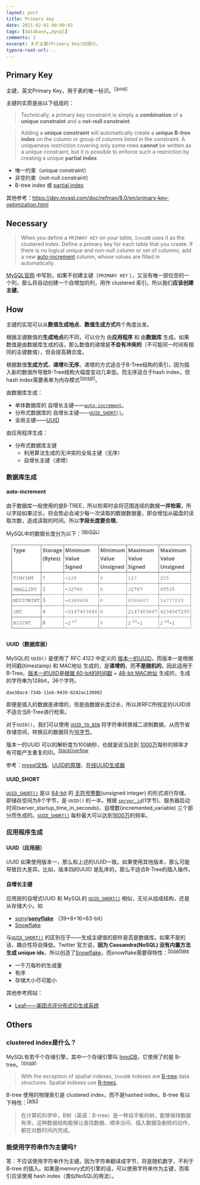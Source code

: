 ```yaml
---
layout: post
title: Primary key
date: 2021-02-01 00:00:02
tags: [database,,mysql]
comments: 1
excerpt: 关于主键(Primary Key)的探讨。
typora-root-url: ..
---
```


## Primary Key

主键，英文Primary Key，用于表的唯一标识。<sup>[[psql]</sup>

主键的实质是由以下组成的：

> Technically, a primary key constraint is simply a **combination** of a **unique constraint** and a **not-null constraint**. 

> Adding a **unique constraint** will automatically create a **unique B-tree index** on the column or group of columns listed in the constraint. A uniqueness restriction covering only some rows **cannot** be written as a unique constraint, but it is possible to enforce such a restriction by creating a unique **partial index**.

- 唯一约束（unique constraint）
- 非空约束（not-null constraint）
- B-tree index 或 [partial index](https://www.postgresql.org/docs/current/indexes-partial.html)

其他参考：https://dev.mysql.com/doc/refman/8.0/en/primary-key-optimization.html

## Necessary

> When you define a `PRIMARY KEY` on your table, `InnoDB` uses it as the clustered index. Define a primary key for each table that you create. If there is no logical unique and non-null column or set of columns, add a new [auto-increment](https://dev.mysql.com/doc/refman/8.0/en/glossary.html#glos_auto_increment) column, whose values are filled in automatically.

[MySQL官网](https://dev.mysql.com/doc/refman/8.0/en/innodb-index-types.html) 中写到，如果不创建主键（`PRIMARY KEY` ），又没有唯一部位空的一个列，那么将自动创建一个自增加的列，用作 clustered 索引。所以我们**应该创建主键**。

## How

主键的实现可以从**数值生成地点**、**数值生成方式**两个角度出发。

根据主键数值的**生成地点**的不同，可以分为 由**应用程序** 和 由**数据库** 生成。如果数值是由数据库生成的话，那么数值的递增是**不会有冲突的**（不可能同一时间有相同的主键数值），但会提高耦合度。

根据数值**生成方式**，**递增**和**无序**。递增的方式适合于B-Tree结构的索引，因为插入新的数值所导致B-Tree结构大幅度变动几率低。而无序适合于hash index，但hash index需要表单为内存模式<sup>[[mysql]](https://dev.mysql.com/doc/refman/8.0/en/glossary.html#glos_hash_index)</sup>。

由数据库生成：

- 单体数据库的 自增长主键——[`auto-increment`](#auto-increment)。
- 分布式数据库的 自增长主键——[`UUID_SHORT()`](https://dev.mysql.com/doc/refman/8.0/en/miscellaneous-functions.html#function_uuid-short)。
- 全局主键——[UUID](https://dev.mysql.com/doc/refman/8.0/en/miscellaneous-functions.html#function_uuid)

由应用程序生成：

- 分布式数据库主键
  - 利用算法生成的无冲突的全局主键（无序）
  - 自增长主键（递增）

### 数据库生成

#### auto-increment

由于数据库一般使用的是B-TREE，所以检索时会将范围连续的数据**一并检索**，所以字段如果过长，将会势必会减少每一次读取的数据数据量，即会增加从磁盘的读取次数，造成读取的时间。所以**字段长度要合理**。

MySQL中的数据长度分为以下：<sup>[[MySQL]](https://dev.mysql.com/doc/refman/8.0/en/integer-types.html)</sup>

![image-20210217114118363](/../../assets/blog_res/image-20210217114118363.png)

#### UUID（数据库层）

MySQL的 `UUID()` 是使用了 RFC 4122 中定义的 <u>版本一的UUID</u>，而版本一是根据 时间戳(timestamp) 和 MAC地址 生成的，是**递增的**，而**不是随机的**，因此适用于B-Tree。<u>版本一的UIID</u>是<u>根据 60-bit的时间戳</u> + <u>48-bit MAC地址</u> 生成的，生成的字符串为128bit，36个字符。

```
dae38ac4-734b-11eb-9439-0242ac130002
```

即便是插入的数据是递增的，但是由数据长度过长，所以并RFC所规定的UUID并不适合当B-Tree进行检索。

对于`UUID()`，我们可以使用 [`UUID_TO_BIN`](https://dev.mysql.com/doc/refman/8.0/en/miscellaneous-functions.html#function_uuid-to-bin) 将字符串转换城二进制数据，从而节省存储空间，转换后的数据将为<u>16字节</u>。

版本一的UUID 可以的解析度为100纳秒，也就是说当达到 <u>1000万</u>每秒的频率才有可能产生重复的ID。<sup>[StackOverflow](https://stackoverflow.com/a/6963990/4883754)</sup>

参考：[mysql文档](https://dev.mysql.com/doc/refman/8.0/en/miscellaneous-functions.html#function_uuid)、[UUID的原理](https://www.sohamkamani.com/uuid-versions-explained/)、[在线UUID生成器](https://www.uuidgenerator.net/version1)

#### UUID_SHORT

[`UUID_SHORT()`](https://dev.mysql.com/doc/refman/8.0/en/miscellaneous-functions.html#function_uuid-short) 是以 <u>64-bit</u> 的 <u>无符号整数</u>(unsigned integer) 的形式进行存储，即储存空间为8个字节，是 `UUID()` 的一半。根据 [`server_id`](https://dev.mysql.com/doc/refman/8.0/en/replication-options.html#sysvar_server_id)(1字节)、服务器启动时间(server_startup_time_in_seconds)、自增数(incremented_variable) 三个部分而生成的。[`UUID_SHORT()`](https://dev.mysql.com/doc/refman/8.0/en/miscellaneous-functions.html#function_uuid-short) 每秒最大可以达到<u>1600万</u>的频率。

### 应用程序生成

#### UUID（应用层）

UUID 如果使用版本一，那么和上述的UUID一致。如果使用其他版本，那么可能导致巨大差异。比如，版本四的UUID 是乱序的，那么不适合B-Tree的插入操作。

#### 自增长主键

应用层的自增式UUID 和 MySQL的 [`UUID_SHORT()`](https://dev.mysql.com/doc/refman/8.0/en/miscellaneous-functions.html#function_uuid-short)  相似，无论从组成结构，还是从存储大小。如

- [sony](https://github.com/sony)/**[sonyflake](https://github.com/sony/sonyflake)** （39+8+16=63-bit）
- [Snowflake](https://blog.twitter.com/engineering/en_us/a/2010/announcing-snowflake.html)

与[`UUID_SHORT()`](https://dev.mysql.com/doc/refman/8.0/en/miscellaneous-functions.html#function_uuid-short) 的区别在于——生成主键值的部件是否是数据库。如果不是的话，耦合性将会降低。Twitter 官方说，**因为 Cassandra(NoSQL) 没有内置方法生成 unique ids**，所以创造了[Snowflake](https://blog.twitter.com/engineering/en_us/a/2010/announcing-snowflake.html)，而snowflake需要得特性：<sup>[Snowflake](https://blog.twitter.com/engineering/en_us/a/2010/announcing-snowflake.html)</sup>

- 一千万每秒的生成量
- 有序
- 存储大小尽可能小

其他参考网站：

- [Leaf——美团点评分布式ID生成系统](https://tech.meituan.com/2017/04/21/mt-leaf.html)

## Others

### clustered index是什么？

MySQL有若干个存储引擎，其中一个存储引擎叫 [InnoDB](https://dev.mysql.com/doc/refman/8.0/en/glossary.html#glos_innodb)，它使用了的是 B-tree。<sup>[[mysql]](https://dev.mysql.com/doc/refman/8.0/en/innodb-physical-structure.html)</sup>

> With the exception of spatial indexes, `InnoDB` indexes are [B-tree](https://dev.mysql.com/doc/refman/8.0/en/glossary.html#glos_b_tree) data structures. Spatial indexes use [R-trees](https://dev.mysql.com/doc/refman/8.0/en/glossary.html#glos_r_tree),

B-tree 使用的物理索引是 clustered index，而不是hashed index。B-tree 有以下特性：<sup>[[wik]i](https://zh.wikipedia.org/wiki/B%E6%A0%91)</sup>

> 在计算机科学中，B树（英语：B-tree）是一种自平衡的树，能够保持数据有序。这种数据结构能够让查找数据、顺序访问、插入数据及删除的动作，都在对数时间内完成。

### 能使用字符串作为主键吗?

答：不应该使用字符串作为主键。因为字符串翻译成字节，将是随机数字，不利于 B-tree 的插入。如果是memory式的引擎的话，可以使用字符串作为主键，而索引应该使用 hash index（类似NoSQL的用法）。
